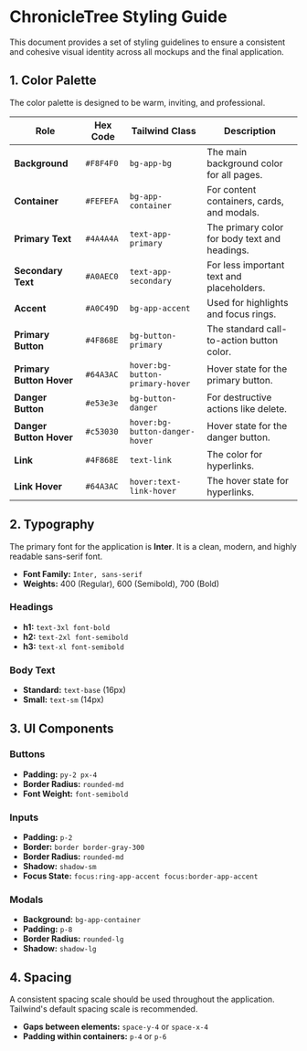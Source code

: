 # ChronicleTree Styling Guide

This document provides a set of styling guidelines to ensure a consistent and cohesive visual identity across all mockups and the final application.

## 1. Color Palette

The color palette is designed to be warm, inviting, and professional.

| Role                  | Hex Code  | Tailwind Class          | Description                                      |
| --------------------- | --------- | ----------------------- | ------------------------------------------------ |
| **Background**        | `#F8F4F0` | `bg-app-bg`             | The main background color for all pages.         |
| **Container**         | `#FEFEFA` | `bg-app-container`      | For content containers, cards, and modals.       |
| **Primary Text**      | `#4A4A4A` | `text-app-primary`      | The primary color for body text and headings.    |
| **Secondary Text**    | `#A0AEC0` | `text-app-secondary`    | For less important text and placeholders.        |
| **Accent**            | `#A0C49D` | `bg-app-accent`         | Used for highlights and focus rings.             |
| **Primary Button**    | `#4F868E` | `bg-button-primary`     | The standard call-to-action button color.        |
| **Primary Button Hover**| `#64A3AC` | `hover:bg-button-primary-hover` | Hover state for the primary button.      |
| **Danger Button**     | `#e53e3e` | `bg-button-danger`      | For destructive actions like delete.             |
| **Danger Button Hover** | `#c53030` | `hover:bg-button-danger-hover`  | Hover state for the danger button.       |
| **Link**              | `#4F868E` | `text-link`             | The color for hyperlinks.                        |
| **Link Hover**        | `#64A3AC` | `hover:text-link-hover` | The hover state for hyperlinks.                  |

## 2. Typography

The primary font for the application is **Inter**. It is a clean, modern, and highly readable sans-serif font.

- **Font Family:** `Inter, sans-serif`
- **Weights:** 400 (Regular), 600 (Semibold), 700 (Bold)

### Headings

- **h1:** `text-3xl font-bold`
- **h2:** `text-2xl font-semibold`
- **h3:** `text-xl font-semibold`

### Body Text

- **Standard:** `text-base` (16px)
- **Small:** `text-sm` (14px)

## 3. UI Components

### Buttons

- **Padding:** `py-2 px-4`
- **Border Radius:** `rounded-md`
- **Font Weight:** `font-semibold`

### Inputs

- **Padding:** `p-2`
- **Border:** `border border-gray-300`
- **Border Radius:** `rounded-md`
- **Shadow:** `shadow-sm`
- **Focus State:** `focus:ring-app-accent focus:border-app-accent`

### Modals

- **Background:** `bg-app-container`
- **Padding:** `p-8`
- **Border Radius:** `rounded-lg`
- **Shadow:** `shadow-lg`

## 4. Spacing

A consistent spacing scale should be used throughout the application. Tailwind's default spacing scale is recommended.

- **Gaps between elements:** `space-y-4` or `space-x-4`
- **Padding within containers:** `p-4` or `p-6`

